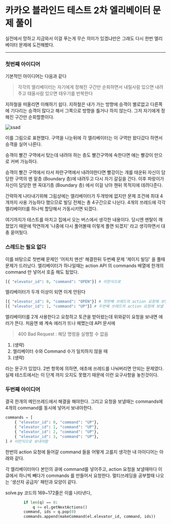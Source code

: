 # 카카오 블라인드 테스트 2차 엘리베이터 문제 풀이

실전에서 망하고 지금와서 이걸 푸는게 무슨 의미가 있겠냐만은 그래도 다시 한번 엘리베이터 문제에 도전해봤다.

- - -

### 첫번째 아이디어

기본적인 아이디어는 다음과 같다 
> 각각의 엘리베이터는 자기에게 정해진 구간만 순회하면서 내릴사람 있으면 내려주고 태울사람 있으면 태우기를 반복한다

지하철을 떠올리면 이해하기 쉽다. 지하철은 내가 가는 방향에  승객이 별로없고 다른쪽에 기다리는 승객이  많다고 해서 그쪽으로 방향을 틀거나 하지 않는다. 그저 자기에게 정해진 구간만 순회할뿐이다.

![ssad](http://bit.ly/2G8d0Ar)

이를 그림으로 표현했다.  구역을 나눈뒤에 각 엘리베이터는 이 구역만 왔다갔다 하면서 승객을 실어 나른다. 

승객이 빨간 구역에서 탔는데 내려야 하는 층도 빨간구역에 속한다면 얘는 빨강이 만으로 커버 가능하다. 

승객이 빨간 구역에서 타서 파란구역에서 내려야한다면  빨강이는 걔를 태운뒤 자신이 담당한 구역의 맨 밑층 (Boundary 층)에 내려두고 다시 자기 갈길을 간다. 이후 파랑이가 자신이 담당한 맨 꼭대기층 (Boundary 층) 에서 이걸 낚아 챈뒤 목적지에 데려다준다.

간략하게 나타내기위해 그림상에는 엘리베이터가 두개밖에 없지만 문제 조건에 최대 4개까지 사용 가능하다 했으므로 빌딩 전체는 총 4구간으로 나뉜다.  4개의 쓰레드에 각각 엘리베이터를 하나씩 할당해서 가동시키면 되겠다.

여기까지가 테스트를 마치고 집에서 오는 버스에서 생각한 내용이다. 당시엔 멘탈이 깨졌었기 때문에 막연하게 '나중에 다시 풀어볼때 이렇게 풀면 되겠지' 라고 생각하면서 대충 묻어뒀다.


### 스레드는 필요 없다

이를 바탕으로 첫번째 문제인 '어피치 맨션' 해결한뒤 두번째 문제 '제이지 빌딩' 을 풀때 문제가 드러났다. 
엘리베이터가 하나일때는 action API 의 commands 배열에 한개의 command 만 넣어서 호출 해도 됬었다.
```python
[{ "elevator_id": 0, "command": "OPEN"}] # 이런식으로
```
엘리베이터가 두개 이상이 되면 이게 안된다
```python
[{ "elevator_id": 0, "command": "OPEN"}] # 첫번째 쓰레드의 action 요청에 보낼 commands
[{ "elevator_id": 1, "command": "UP"}] # 두번째 쓰레드의 action 요청에 보낼 commands
```
엘리베이터를 2개 사용한다고 요청하고 토큰을 받아왔는데 위와같이 요청을 보내면 에러가 뜬다. 처음엔 왜 계속 에러가 뜨나 헤멨는데 API 문서에
>  400 Bad Request : 해당 명령을 실행할 수 없음 
1. (생략)
2. 엘리베이터 수와 Command 수가 일치하지 않을 때
3. (생략)

라는 문구가 있었다. 2번 항목에 의하면,  애초에 쓰레드를 나눠버리면 안되는 문제였다.  실제 테스트에서는 이 단계 까지 오지도 못했기 때문에 이런 요구사항을 놓친것이다.

### 두번째 아이디어

결국 한개의 메인쓰레드에서 해결을 해야한다. 그리고 요청을 보낼때는 commands에 4개의 command를 동시에 넣어서 보내야한다.
```python
commands = [
	{ "elevator_id": 0, "command": "UP"},
	{ "elevator_id": 1, "command": "UP"},
	{ "elevator_id": 2, "command": "UP"},
	{ "elevator_id": 3, "command": "UP"},
] # 이런식으로 보내야함
```
한번의 action 요청에 들어갈  command 들을 어떻게 고를지 생각한 내 아이디어는 아래와 같다.


각 엘리베이터마다 본인의 큐에 command를 넣어주고,  action 요청을 보낼때마다 이 큐에서 하니씩 빼다가 commands 를 만들어서 요청한다.  멀티쓰레딩을 공부할때 나오는 '생산자 공급자' 패턴과 모양이 같다.

solve.py 코드의 169~172줄은 이를 나타낸다,
```python
        if len(q) == 0:
            q += el.getNextActions()
        command, ids = q.pop(0)
        commands.append(makeCommand(el.elevator_id, command, ids))
```


